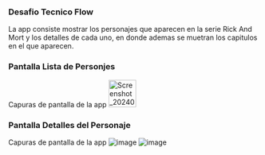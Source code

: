 ### Desafio Tecnico Flow
La app consiste mostrar los personajes que aparecen en la serie  Rick And Mort y los detalles de cada uno, en donde ademas se muetran los capitulos en el que aparecen.

### Pantalla Lista de Personjes
Capuras de pantalla de la app
<img width="55" alt="Screenshot_20240910_003159" src="https://github.com/user-attachments/assets/2dc4de7e-9601-4927-8b55-9242aa487353">


### Pantalla Detalles del Personaje
Capuras de pantalla de la app
![image](https://github.com/user-attachments/assets/19e20bde-6f27-4d42-904b-b23f72528581)
![image](https://github.com/user-attachments/assets/72e6ec16-aa32-4af1-9a0a-9e29b0e35288)

